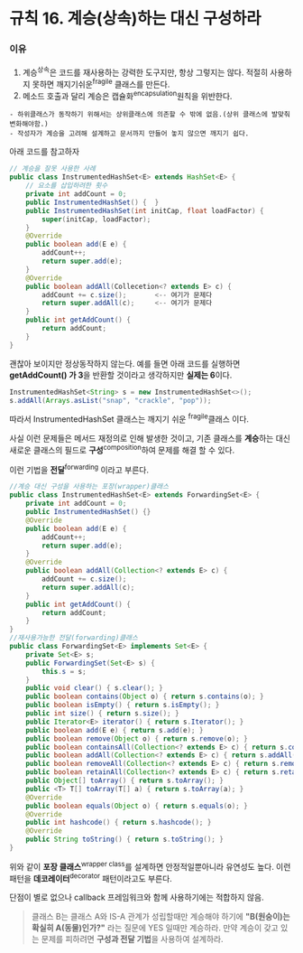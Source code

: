 # 규칙 16. 계승(상속)하는 대신 구성하라

### 이유
1. 계승<sup>상속</sup>은 코드를 재사용하는 강력한 도구지만, 항상 그렇지는 않다. 적절히 사용하지 못하면 깨지기쉬운<sup>fragile</sup> 클래스를 만든다.
2. 메소드 호출과 달리 계승은 캡슐화<sup>encapsulation</sup>원칙을 위반한다.
```
- 하위클래스가 동작하기 위해서는 상위클래스에 의존할 수 밖에 없음.(상위 클래스에 발맞춰 변화해야함.)
- 작성자가 계승을 고려해 설계하고 문서까지 만들어 놓지 않으면 깨지기 쉽다.
```
아래 코드를 참고하자 
```java
// 계승을 잘못 사용한 사례
public class InstrumentedHashSet<E> extends HashSet<E> {
	// 요소를 삽입하려한 횟수
	private int addCount = 0;
	public InstrumentedHashSet() {	}
	public InstrumentedHashSet(int initCap, float loadFactor) {
		super(initCap, loadFactor);
	}
	@Override
	public boolean add(E e) {
		addCount++;
		return super.add(e);
	}
	@Override
	public boolean addAll(Collecetion<? extends E> c) {
		addCount += c.size();		<-- 여기가 문제다
		return super.addAll(c);		<-- 여기가 문제다
	}
	public int getAddCount() {
		return addCount;
	}
}
```
괜찮아 보이지만 정상동작하지 않는다. 예를 들면 아래 코드를 실행하면 **getAddCount() 가 3**을 반환할 것이라고 생각하지만 **실제는 6**이다. 

```java
InstrumentedHashSet<String> s = new InstrumentedHashSet<>();
s.addAll(Arrays.asList("snap", "crackle", "pop"));
```
따라서 InstrumentedHashSet 클래스는 깨지기 쉬운 <sup>fragile</sup>클래스 이다.

사실 이런 문제들은 메서드 재정의로 인해 발생한 것이고, 기존 클래스를 **계승**하는 대신 새로운 클래스의 필드로 **구성**<sup>composition</sup>하여 문제를 해결 할 수 있다.

이런 기법을 **전달**<sup>forwarding</sup> 이라고 부른다. 
```java
//계승 대신 구성을 사용하는 포장(wrapper)클래스
public class InstrumentedHashSet<E> extends ForwardingSet<E> {
	private int addCount = 0;
	public InstrumentedHashSet() {}
	@Override
	public boolean add(E e) {
		addCount++;
		return super.add(e);
	}
	@Override
	public boolean addAll(Collection<? extends E> c) {
		addCount += c.size();
		return super.addAll(c);
	}
	public int getAddCount() {
		return addCount;
	}
}
//재사용가능한 전달(forwarding)클래스
public class ForwardingSet<E> implements Set<E> {
	private Set<E> s;
	public ForwardingSet(Set<E> s) {
		this.s = s;
	}
	public void clear() { s.clear(); }
	public boolean contains(Object o) { return s.contains(o); }
	public boolean isEmpty() { return s.isEmpty(); }
	public int size() { return s.size(); }
	public Iterator<E> iterator() { return s.Iterator(); }
	public boolean add(E e) { return s.add(e); }
	public boolean remove(Object o) { return s.remove(o); }
	public boolean containsAll(Collection<? extends E> c) { return s.containsAll(c); }
	public boolean addAll(Collection<? extends E> c) { return s.addAll(c); }
	public boolean removeAll(Collection<? extends E> c) { return s.removeAll(c); }
	public boolean retainAll(Collection<? extends E> c) { return s.retainAll(c); }
	public Object[] toArray() { return s.toArray(); }
	public <T> T[] toArray(T[] a) { return s.toArray(a); }
	@Override
	public boolean equals(Object o) { return s.equals(o); }
	@Override
	public int hashcode() { return s.hashcode(); }
	@Override
	public String toString() { return s.toString(); }
}
```
위와 같이 **포장 클래스**<sup>wrapper class</sup>를 설계하면 안정적일뿐아니라 유연성도 높다. 이런 패턴을 **데코레이터**<sup>decorator</sup> 패턴이라고도 부른다. 

단점이 별로 없으나 callback 프레임워크와 함께 사용하기에는 적합하지 않음.

> 클래스 B는 클래스 A와 IS-A 관계가 성립할때만 계승해야 하기에 **"B(원숭이)는 확실히 A(동물)인가?"** 라는 질문에 YES 일때만 계승하라. 만약 계승이 갖고 있는 문제를 피하려면 **구성과 전달 기법**을 사용하여 설계하라.